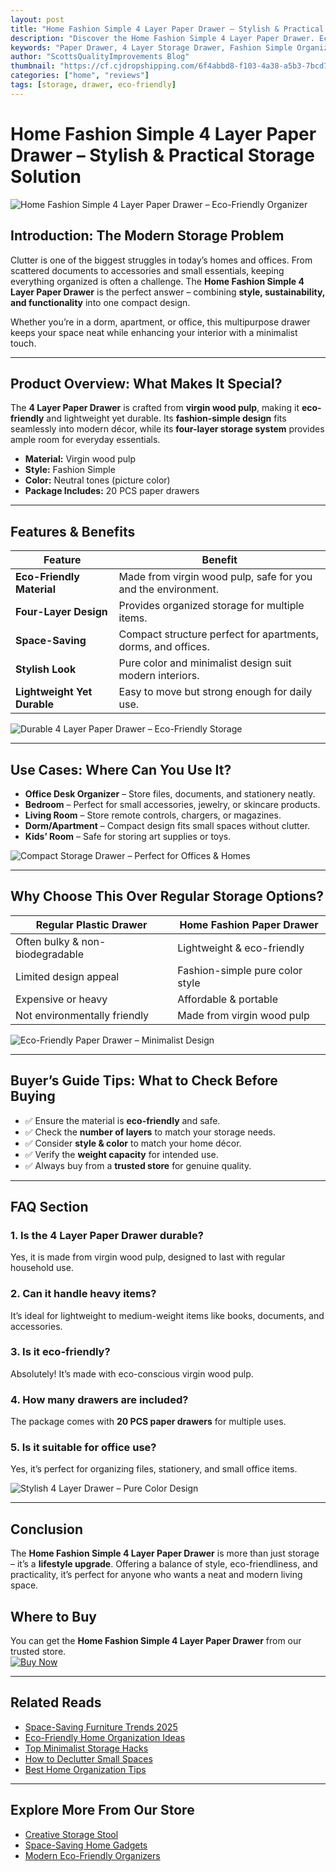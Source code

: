 ```yaml
---
layout: post
title: "Home Fashion Simple 4 Layer Paper Drawer – Stylish & Practical Storage Solution"
description: "Discover the Home Fashion Simple 4 Layer Paper Drawer. Eco-friendly, durable, and space-saving organizer for home & office. Perfect blend of fashion and functionality."
keywords: "Paper Drawer, 4 Layer Storage Drawer, Fashion Simple Organizer, Eco-Friendly Paper Storage, Space Saving Drawer, Stylish Home Storage"
author: "ScottsQualityImprovements Blog"
thumbnail: "https://cf.cjdropshipping.com/6f4abbd8-f103-4a38-a5b3-7bcd70bb3423.jpg?x-oss-process=image/resize,m_fill,w_1629,h_1629/format,webp"
categories: ["home", "reviews"]
tags: [storage, drawer, eco-friendly]
---
```


# Home Fashion Simple 4 Layer Paper Drawer – Stylish & Practical Storage Solution

![Home Fashion Simple 4 Layer Paper Drawer – Eco-Friendly Organizer](https://cf.cjdropshipping.com/6f4abbd8-f103-4a38-a5b3-7bcd70bb3423.jpg?x-oss-process=image/resize,m_fill,w_1629,h_1629/format,webp "Home Fashion Simple 4 Layer Paper Drawer – Stylish & Practical Storage Solution")

## Introduction: The Modern Storage Problem

Clutter is one of the biggest struggles in today’s homes and offices. From scattered documents to accessories and small essentials, keeping everything organized is often a challenge. The **Home Fashion Simple 4 Layer Paper Drawer** is the perfect answer – combining **style, sustainability, and functionality** into one compact design.

Whether you’re in a dorm, apartment, or office, this multipurpose drawer keeps your space neat while enhancing your interior with a minimalist touch.

---

## Product Overview: What Makes It Special?

The **4 Layer Paper Drawer** is crafted from **virgin wood pulp**, making it **eco-friendly** and lightweight yet durable. Its **fashion-simple design** fits seamlessly into modern décor, while its **four-layer storage system** provides ample room for everyday essentials.

- **Material:** Virgin wood pulp  
- **Style:** Fashion Simple  
- **Color:** Neutral tones (picture color)  
- **Package Includes:** 20 PCS paper drawers  

---

## Features & Benefits

| Feature | Benefit |
|---------|---------|
| **Eco-Friendly Material** | Made from virgin wood pulp, safe for you and the environment. |
| **Four-Layer Design** | Provides organized storage for multiple items. |
| **Space-Saving** | Compact structure perfect for apartments, dorms, and offices. |
| **Stylish Look** | Pure color and minimalist design suit modern interiors. |
| **Lightweight Yet Durable** | Easy to move but strong enough for daily use. |

![Durable 4 Layer Paper Drawer – Eco-Friendly Storage](https://cf.cjdropshipping.com/3c113ea9-0ee8-4429-9fb9-ea2148d9efc4.jpg?x-oss-process=image/resize,w_1310/format,webp "Durable & Eco-Friendly 4 Layer Paper Drawer")

---

## Use Cases: Where Can You Use It?

- **Office Desk Organizer** – Store files, documents, and stationery neatly.  
- **Bedroom** – Perfect for small accessories, jewelry, or skincare products.  
- **Living Room** – Store remote controls, chargers, or magazines.  
- **Dorm/Apartment** – Compact design fits small spaces without clutter.  
- **Kids’ Room** – Safe for storing art supplies or toys.  

![Compact Storage Drawer – Perfect for Offices & Homes](https://cf.cjdropshipping.com/ba8f9cd7-2a57-43e7-a00f-27bdefda2273.jpg?x-oss-process=image/resize,w_1310/format,webp "Compact 4 Layer Drawer for Home & Office Use")

---

## Why Choose This Over Regular Storage Options?

| Regular Plastic Drawer | Home Fashion Paper Drawer |
|------------------------|----------------------------|
| Often bulky & non-biodegradable | Lightweight & eco-friendly |
| Limited design appeal | Fashion-simple pure color style |
| Expensive or heavy | Affordable & portable |
| Not environmentally friendly | Made from virgin wood pulp |

![Eco-Friendly Paper Drawer – Minimalist Design](https://cf.cjdropshipping.com/65780cea-7dc1-4a2e-8de4-9d9d87f5ee31.jpg?x-oss-process=image/resize,w_1310/format,webp "Eco-Friendly 4 Layer Paper Drawer – Minimalist & Modern Look")

---

## Buyer’s Guide Tips: What to Check Before Buying

- ✅ Ensure the material is **eco-friendly** and safe.  
- ✅ Check the **number of layers** to match your storage needs.  
- ✅ Consider **style & color** to match your home décor.  
- ✅ Verify the **weight capacity** for intended use.  
- ✅ Always buy from a **trusted store** for genuine quality.  

---

## FAQ Section

### 1. Is the 4 Layer Paper Drawer durable?  
Yes, it is made from virgin wood pulp, designed to last with regular household use.

### 2. Can it handle heavy items?  
It’s ideal for lightweight to medium-weight items like books, documents, and accessories.

### 3. Is it eco-friendly?  
Absolutely! It’s made with eco-conscious virgin wood pulp.

### 4. How many drawers are included?  
The package comes with **20 PCS paper drawers** for multiple uses.

### 5. Is it suitable for office use?  
Yes, it’s perfect for organizing files, stationery, and small office items.  

![Stylish 4 Layer Drawer – Pure Color Design](https://cf.cjdropshipping.com/84c3dd47-4269-4082-bcc6-85db73691c67.jpg?x-oss-process=image/resize,m_fill,w_1629,h_1629/format,webp "Stylish Paper Drawer – Perfect for Modern Homes")

---

## Conclusion

The **Home Fashion Simple 4 Layer Paper Drawer** is more than just storage – it’s a **lifestyle upgrade**. Offering a balance of style, eco-friendliness, and practicality, it’s perfect for anyone who wants a neat and modern living space.  

## Where to Buy

You can get the **Home Fashion Simple 4 Layer Paper Drawer** from our trusted store.  
[![Buy Now](https://img.shields.io/badge/BUY%20NOW-Click%20Here-brightgreen?style=for-the-badge)](https://scottsqualityimprovements.store/goodsDetails?jobsProductId=1671030441098002432&recommendProductId=2505232025070322800&hyId=kibt-fe-cj)

---

## Related Reads

- [Space-Saving Furniture Trends 2025](https://www.architecturaldigest.com/)  
- [Eco-Friendly Home Organization Ideas](https://www.goodhousekeeping.com/)  
- [Top Minimalist Storage Hacks](https://www.apartmenttherapy.com/)  
- [How to Declutter Small Spaces](https://www.thespruce.com/)  
- [Best Home Organization Tips](https://www.housebeautiful.com/)  

---

## Explore More From Our Store

- [Creative Storage Stool](https://scottsqualityimprovements.store/goodsDetails?jobsProductId=1671030441098002432&recommendProductId=2505232025070322800&hyId=kibt-fe-cj)  
- [Space-Saving Home Gadgets](https://blog.scottsqualityimprovements.store/2025/09/11/High-Pressure-Shower-Head.html)  
- [Modern Eco-Friendly Organizers](https://blog.scottsqualityimprovements.store)  
